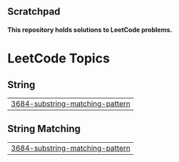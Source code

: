 ## Scratchpad

#### This repository holds solutions to LeetCode problems.

<!---LeetCode Topics Start-->
# LeetCode Topics
## String
|  |
| ------- |
| [3684-substring-matching-pattern](https://github.com/anushkadeshpande/leetcode-scratchpad/tree/master/3684-substring-matching-pattern) |
## String Matching
|  |
| ------- |
| [3684-substring-matching-pattern](https://github.com/anushkadeshpande/leetcode-scratchpad/tree/master/3684-substring-matching-pattern) |
<!---LeetCode Topics End-->